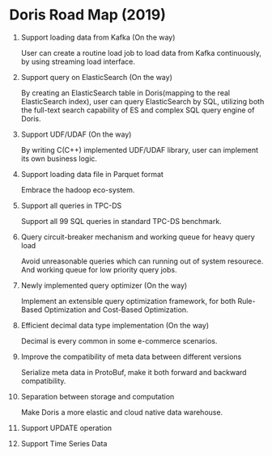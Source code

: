 # Doris Road Map (2019)

1. Support loading data from Kafka (On the way)

    User can create a routine load job to load data from Kafka continuously, by using streaming load interface.

2. Support query on ElasticSearch (On the way)

    By creating an ElasticSearch table in Doris(mapping to the real ElasticSearch index), user can query ElasticSearch by SQL, utilizing both the full-text search capability of ES and complex SQL query engine of Doris.

3. Support UDF/UDAF (On the way)

    By writing C(C++) implemented UDF/UDAF library, user can implement its own business logic.

4. Support loading data file in Parquet format

    Embrace the hadoop eco-system.

5. Support all queries in TPC-DS

    Support all 99 SQL queries in standard TPC-DS benchmark.

7. Query circuit-breaker mechanism and working queue for heavy query load

    Avoid unreasonable queries which can running out of system resourece. And working queue for low priority query jobs.

8. Newly implemented query optimizer (On the way)

    Implement an extensible query optimization framework, for both Rule-Based Optimization and Cost-Based Optimization.

9. Efficient decimal data type implementation (On the way)

    Decimal is every common in some e-commerce scenarios.

9. Improve the compatibility of meta data between different versions

    Serialize meta data in ProtoBuf, make it both forward and backward compatibility.
    
10. Separation between storage and computation

    Make Doris a more elastic and cloud native data warehouse.

11. Support UPDATE operation

12. Support Time Series Data
